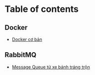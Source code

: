 # Table of contents

## Docker

* [Docker cơ bản](README.md)

## RabbitMQ

* [Message Queue từ xe bánh tráng trộn](rabbitmq/message-queue-tu-xe-banh-trang-tron.md)
